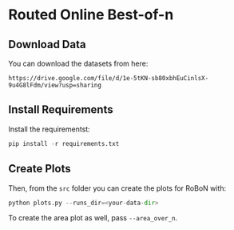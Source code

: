 # Routed Online Best-of-n

## Download Data
You can download the datasets from here:
```
https://drive.google.com/file/d/1e-5tKN-sb80xbhEuCinlsX-9u4G8lFdm/view?usp=sharing
```

## Install Requirements
Install the requirementst:
```python
pip install -r requirements.txt
```

## Create Plots
Then, from the `src` folder you can create the plots for RoBoN with:
```python
python plots.py --runs_dir=<your-data-dir>
```
To create the area plot as well, pass `--area_over_n`.
